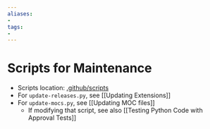 ```yaml
---
aliases:
- 
tags:
- 
---
```


# Scripts for Maintenance

- Scripts location: [.github/scripts](https://github.com/obsidian-community/obsidian-hub/tree/main/.github/scripts)
- For `update-releases.py`, see [[Updating Extensions]]
- For `update-mocs.py`, see [[Updating MOC files]]
    - If modifying that script, see also [[Testing Python Code with Approval Tests]]